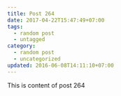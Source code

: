 ```yaml
---
title: Post 264
date: 2017-04-22T15:47:49+07:00
tags:
  - random post
  - untagged
category:
  - random post
  - uncategorized
updated: 2016-06-08T14:11:10+07:00
---
```

This is content of post 264